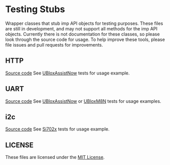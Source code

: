 # Testing Stubs # 

Wrapper classes that stub imp API objects for testing purposes. These files are still in development, and may not support all methods for the imp API objects. Currently there is not documentation for these classes, so please look through the source code for usage. To help improve these tools, please file issues and pull requests for improvements. 

## HTTP ##

[Source code](./http)
See [UBloxAssistNow](https://github.com/electricimp/UBloxAssistNow/tree/master/tests) tests for usage example.

## UART ##

[Source code](./UART)
See [UBloxAssistNow](https://github.com/electricimp/UBloxAssistNow/tree/master/tests) or [UBloxM8N](https://github.com/electricimp/UBloxM8N/tree/master/tests) tests for usage examples.

## i2c ##

[Source code](./i2c)
See [Si702x](https://github.com/electricimp/Si702x/tree/develop/tests) tests for usage example. 

## LICENSE ##

These files are licensed under the [MIT License](./LICENSE).


